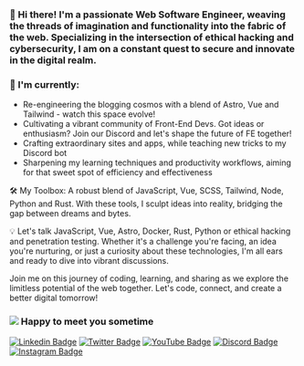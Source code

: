 

### 👋 Hi there! I'm a passionate Web Software Engineer, weaving the threads of imagination and functionality into the fabric of the web. Specializing in the intersection of ethical hacking and cybersecurity, I am on a constant quest to secure and innovate in the digital realm.

<!-- cat image placeholder <img align="right" alt="GIF" src="https://github.com/prototowb/prototowb/blob/main/sir-cat-laptop.gif" width="256" height="320" /> -->

### 🚀 I'm currently:
- Re-engineering the blogging cosmos with a blend of Astro, Vue and Tailwind - watch this space evolve!
- Cultivating a vibrant community of Front-End Devs. Got ideas or enthusiasm? Join our Discord and let's shape the future of FE together!
- Crafting extraordinary sites and apps, while teaching new tricks to my Discord bot
- Sharpening my learning techniques and productivity workflows, aiming for that sweet spot of efficiency and effectiveness

🛠️ My Toolbox: A robust blend of JavaScript, Vue, SCSS, Tailwind, Node, Python and Rust. With these tools, I sculpt ideas into reality, bridging the gap between dreams and bytes.

💡 Let's talk JavaScript, Vue, Astro, Docker, Rust, Python or ethical hacking and penetration testing. Whether it's a challenge you're facing, an idea you're nurturing, or just a curiosity about these technologies, I'm all ears and ready to dive into vibrant discussions.

Join me on this journey of coding, learning, and sharing as we explore the limitless potential of the web together. Let's code, connect, and create a better digital tomorrow!

### ![](https://visitor-badge.glitch.me/badge?page_id=prototowb.prototowb) Happy to meet you sometime
[![Linkedin Badge](https://img.shields.io/badge/-LinkedIn-0e76a8?style=flat-square&logo=Linkedin&logoColor=white)][linkedin]
[![Twitter Badge](https://img.shields.io/twitter/follow/prototowb?label=Follow&style=social)][twitter]
[![YouTube Badge](https://img.shields.io/youtube/channel/views/UCG_MpEt7okBlH1KtIK1TQTQ?style=social)][youtube]
[![Discord Badge](https://img.shields.io/badge/Discord-Join!-6a0dad)][discord]
[![Instagram Badge](https://img.shields.io/badge/-Instagram-e4405f?style=flat-square&logo=Instagram&logoColor=white)][instagram]

<!-- ### My GitHub stats
[![prototowb's github stats](https://github-readme-stats.vercel.app/api?username=prototowb&count_private=true&include_all_commits=true&theme=cobalt)](https://google.com)

<br>

### My most used languages
[![Top Langs](https://github-readme-stats.vercel.app/api/top-langs/?username=prototowb&layout=compact)](https://github.com/anuraghazra/github-readme-stats)
-->


<!-- variables that are used above -->
[linkedin]: https://www.linkedin.com/in/tobias-rauer/
[twitter]: https://twitter.com/prototowb/
[instagram]: https://www.instagram.com/protocode_/
[discord]: https://discord.gg/XB3KCDwgzk
[youtube]: https://www.youtube.com/channel/UCG_MpEt7okBlH1KtIK1TQTQ
[tiktok]: https://www.tiktok.com/@protocode_
